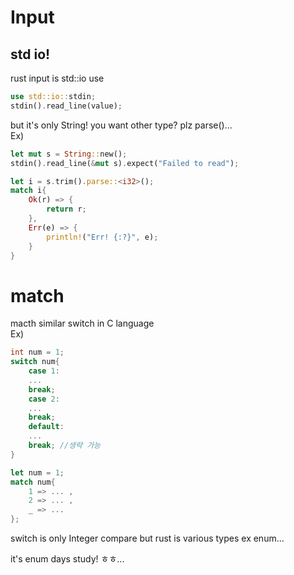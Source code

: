 # Input
## std io!
rust input is std::io use
```rust
use std::io::stdin;
stdin().read_line(value);
```
but it's only String! you want other type? plz parse()...  
Ex)
```rust
let mut s = String::new();
stdin().read_line(&mut s).expect("Failed to read");

let i = s.trim().parse::<i32>();
match i{
	Ok(r) => {
	    return r;
	},
	Err(e) => {
	    println!("Err! {:?}", e);
	}
}
```
# match
macth similar switch in C language  
Ex)
```c
int num = 1;
switch num{
    case 1:
	...
	break;
    case 2:
	...
	break;
    default:
	...
	break; //생략 가능
}
```
```rust
let num = 1;
match num{
    1 => ... ,
    2 => ... ,
    _ => ...
};
```
switch is only Integer compare but rust is various types ex enum...

it's enum days study! ㅎㅎ...
